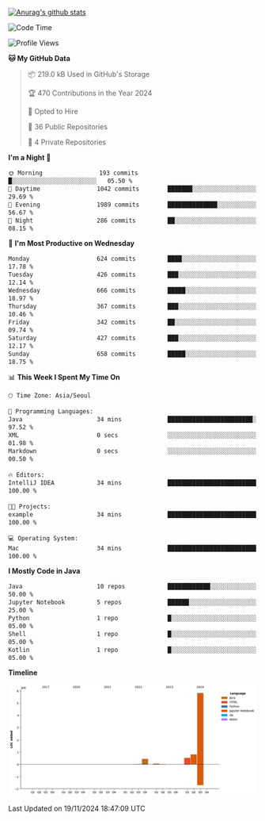 [![Anurag's github stats](https://github-readme-stats.vercel.app/api?username=hajubal)](https://github.com/anuraghazra/github-readme-stats)

<!--START_SECTION:waka-->
![Code Time](http://img.shields.io/badge/Code%20Time-136%20hrs%2017%20mins-blue)

![Profile Views](http://img.shields.io/badge/Profile%20Views-0-blue)

**🐱 My GitHub Data** 

> 📦 219.0 kB Used in GitHub's Storage 
 > 
> 🏆 470 Contributions in the Year 2024
 > 
> 💼 Opted to Hire
 > 
> 📜 36 Public Repositories 
 > 
> 🔑 4 Private Repositories 
 > 
**I'm a Night 🦉** 

```text
🌞 Morning                193 commits         █░░░░░░░░░░░░░░░░░░░░░░░░   05.50 % 
🌆 Daytime                1042 commits        ███████░░░░░░░░░░░░░░░░░░   29.69 % 
🌃 Evening                1989 commits        ██████████████░░░░░░░░░░░   56.67 % 
🌙 Night                  286 commits         ██░░░░░░░░░░░░░░░░░░░░░░░   08.15 % 
```
📅 **I'm Most Productive on Wednesday** 

```text
Monday                   624 commits         ████░░░░░░░░░░░░░░░░░░░░░   17.78 % 
Tuesday                  426 commits         ███░░░░░░░░░░░░░░░░░░░░░░   12.14 % 
Wednesday                666 commits         █████░░░░░░░░░░░░░░░░░░░░   18.97 % 
Thursday                 367 commits         ███░░░░░░░░░░░░░░░░░░░░░░   10.46 % 
Friday                   342 commits         ██░░░░░░░░░░░░░░░░░░░░░░░   09.74 % 
Saturday                 427 commits         ███░░░░░░░░░░░░░░░░░░░░░░   12.17 % 
Sunday                   658 commits         █████░░░░░░░░░░░░░░░░░░░░   18.75 % 
```


📊 **This Week I Spent My Time On** 

```text
🕑︎ Time Zone: Asia/Seoul

💬 Programming Languages: 
Java                     34 mins             ████████████████████████░   97.52 % 
XML                      0 secs              ░░░░░░░░░░░░░░░░░░░░░░░░░   01.98 % 
Markdown                 0 secs              ░░░░░░░░░░░░░░░░░░░░░░░░░   00.50 % 

🔥 Editors: 
IntelliJ IDEA            34 mins             █████████████████████████   100.00 % 

🐱‍💻 Projects: 
example                  34 mins             █████████████████████████   100.00 % 

💻 Operating System: 
Mac                      34 mins             █████████████████████████   100.00 % 
```

**I Mostly Code in Java** 

```text
Java                     10 repos            ████████████░░░░░░░░░░░░░   50.00 % 
Jupyter Notebook         5 repos             ██████░░░░░░░░░░░░░░░░░░░   25.00 % 
Python                   1 repo              █░░░░░░░░░░░░░░░░░░░░░░░░   05.00 % 
Shell                    1 repo              █░░░░░░░░░░░░░░░░░░░░░░░░   05.00 % 
Kotlin                   1 repo              █░░░░░░░░░░░░░░░░░░░░░░░░   05.00 % 
```



**Timeline**

![Lines of Code chart](https://raw.githubusercontent.com/hajubal/hajubal/main/assets/bar_graph.png)


 Last Updated on 19/11/2024 18:47:09 UTC
<!--END_SECTION:waka-->